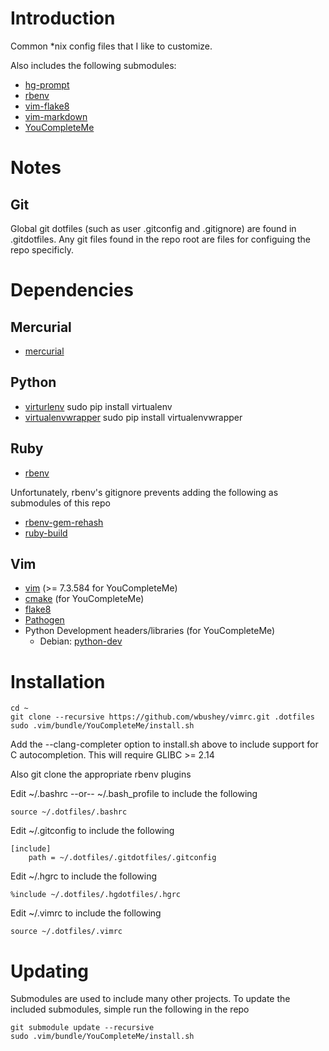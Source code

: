 # Introduction

Common *nix config files that I like to customize. 

Also includes the following submodules:

- [hg-prompt](https://github.com/pelletier/hg-prompt)
- [rbenv](https://github.com/sstephenson/rbenv)
- [vim-flake8](https://github.com/nvie/vim-flake8)
- [vim-markdown](https://github.com/plasticboy/vim-markdown)
- [YouCompleteMe](http://valloric.github.io/YouCompleteMe/)

# Notes

## Git

Global git dotfiles (such as user .gitconfig and .gitignore) are found in 
.gitdotfiles. Any git files found in the repo root are files for configuing
the repo specificly.

# Dependencies

## Mercurial

- [mercurial](http://mercurial.selenic.com/)

## Python

- [virturlenv](http://virtualenv.readthedocs.org/)
  sudo pip install virtualenv
- [virtualenvwrapper](http://virtualenvwrapper.readthedocs.org/)
  sudo pip install virtualenvwrapper

## Ruby

- [rbenv](https://github.com/sstephenson/rbenv)

Unfortunately, rbenv's gitignore prevents adding the following as submodules of this repo

- [rbenv-gem-rehash](https://github.com/sstephenson/rbenv-gem-rehash)
- [ruby-build](https://github.com/sstephenson/ruby-build)

## Vim

- [vim](http://www.vim.org/) (>= 7.3.584 for YouCompleteMe)
- [cmake](http://www.cmake.org/) (for YouCompleteMe)
- [flake8](https://pypi.python.org/pypi/flake8)
- [Pathogen](https://github.com/tpope/vim-pathogen)
- Python Development headers/libraries (for YouCompleteMe)
  - Debian: [python-dev](https://packages.debian.org/stable/python-dev)

# Installation

    cd ~
    git clone --recursive https://github.com/wbushey/vimrc.git .dotfiles
    sudo .vim/bundle/YouCompleteMe/install.sh

Add the --clang-completer option to install.sh above to include support for C autocompletion.
This will require GLIBC >= 2.14

Also git clone the appropriate rbenv plugins

Edit ~/.bashrc --or-- ~/.bash_profile to include the following

    source ~/.dotfiles/.bashrc

Edit ~/.gitconfig to include the following

    [include]
        path = ~/.dotfiles/.gitdotfiles/.gitconfig

Edit ~/.hgrc to include the following

    %include ~/.dotfiles/.hgdotfiles/.hgrc

Edit ~/.vimrc to include the following

    source ~/.dotfiles/.vimrc


# Updating

Submodules are used to include many other projects. To update the included
submodules, simple run the following in the repo

    git submodule update --recursive
    sudo .vim/bundle/YouCompleteMe/install.sh
